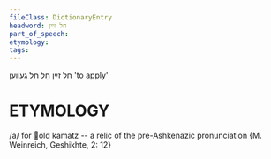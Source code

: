 ```yaml
---
fileClass: DictionaryEntry
headword: חל זײַן
part_of_speech: 
etymology: 
tags: 
---
```

חל זײַן
חָל
חל געווען
'to apply'

ETYMOLOGY
===========
/a/ for old kamatz -- a relic of the pre-Ashkenazic pronunciation {M. Weinreich, Geshikhte, 2: 12}

